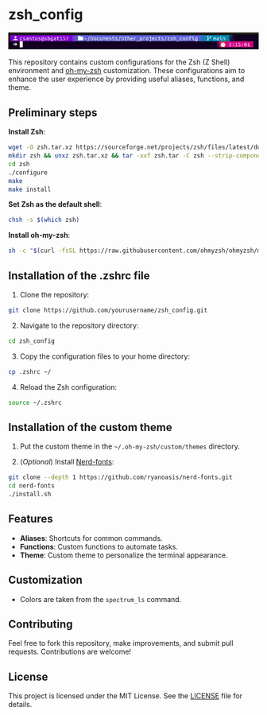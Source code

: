 # zsh_config

![Custom Theme Screenshot](./Pictures/Theme.gif)

This repository contains custom configurations for the Zsh (Z Shell) environment and [oh-my-zsh](https://github.com/ohmyzsh/ohmyzsh/tree/master) customization. These configurations aim to enhance the user experience by providing useful aliases, functions, and theme.

## Preliminary steps

**Install Zsh**:
```sh
wget -O zsh.tar.xz https://sourceforge.net/projects/zsh/files/latest/download
mkdir zsh && unxz zsh.tar.xz && tar -xvf zsh.tar -C zsh --strip-components 1
cd zsh
./configure
make
make install
```

**Set Zsh as the default shell**:
```sh
chsh -s $(which zsh)
```

**Install oh-my-zsh**:
```sh
sh -c "$(curl -fsSL https://raw.githubusercontent.com/ohmyzsh/ohmyzsh/master/tools/install.sh)"
```

## Installation of the .zshrc file

1. Clone the repository:
```sh
git clone https://github.com/yourusername/zsh_config.git
```

2. Navigate to the repository directory:
```sh
cd zsh_config
```

3. Copy the configuration files to your home directory:
```sh
cp .zshrc ~/
```

4. Reload the Zsh configuration:
```sh
source ~/.zshrc
```

## Installation of the custom theme

1. Put the custom theme in the `~/.oh-my-zsh/custom/themes` directory.

2. (*Optional*)  Install [Nerd-fonts](https://github.com/ryanoasis/nerd-fonts):
```sh
git clone --depth 1 https://github.com/ryanoasis/nerd-fonts.git
cd nerd-fonts
./install.sh
```

## Features

- **Aliases**: Shortcuts for common commands.
- **Functions**: Custom functions to automate tasks.
- **Theme**: Custom theme to personalize the terminal appearance.

## Customization

- Colors are taken from the `spectrum_ls` command.

## Contributing

Feel free to fork this repository, make improvements, and submit pull requests. Contributions are welcome!

## License

This project is licensed under the MIT License. See the [LICENSE](LICENSE) file for details.
